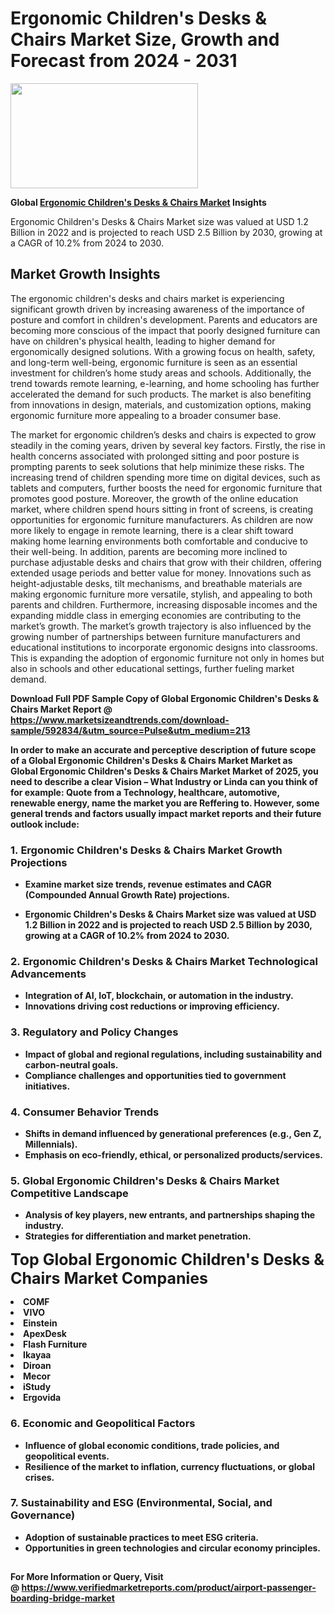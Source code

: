 <H1>Ergonomic Children's Desks & Chairs Market Size, Growth and Forecast from 2024 - 2031</H1><img class="aligncenter size-medium wp-image-584254" src="https://thirdeyenews.in/wp-content/uploads/2024/09/Global-Market-Research-300x168.jpeg" alt="" width="300" height="168" /><p><strong>Global&nbsp;<a href="https://www.marketsizeandtrends.com/download-sample/592834/&amp;utm_source=Pulse&amp;utm_medium=213">Ergonomic Children's Desks & Chairs Market</a> Insights</strong></p><p>Ergonomic Children's Desks & Chairs Market size was valued at USD 1.2 Billion in 2022 and is projected to reach USD 2.5 Billion by 2030, growing at a CAGR of 10.2% from 2024 to 2030.</p><p><h2>Market Growth Insights</h2> <p>The ergonomic children's desks and chairs market is experiencing significant growth driven by increasing awareness of the importance of posture and comfort in children's development. Parents and educators are becoming more conscious of the impact that poorly designed furniture can have on children's physical health, leading to higher demand for ergonomically designed solutions. With a growing focus on health, safety, and long-term well-being, ergonomic furniture is seen as an essential investment for children’s home study areas and schools. Additionally, the trend towards remote learning, e-learning, and home schooling has further accelerated the demand for such products. The market is also benefiting from innovations in design, materials, and customization options, making ergonomic furniture more appealing to a broader consumer base.</p> <p><strong></strong></p> <p>The market for ergonomic children’s desks and chairs is expected to grow steadily in the coming years, driven by several key factors. Firstly, the rise in health concerns associated with prolonged sitting and poor posture is prompting parents to seek solutions that help minimize these risks. The increasing trend of children spending more time on digital devices, such as tablets and computers, further boosts the need for ergonomic furniture that promotes good posture. Moreover, the growth of the online education market, where children spend hours sitting in front of screens, is creating opportunities for ergonomic furniture manufacturers. As children are now more likely to engage in remote learning, there is a clear shift toward making home learning environments both comfortable and conducive to their well-being. In addition, parents are becoming more inclined to purchase adjustable desks and chairs that grow with their children, offering extended usage periods and better value for money. Innovations such as height-adjustable desks, tilt mechanisms, and breathable materials are making ergonomic furniture more versatile, stylish, and appealing to both parents and children. Furthermore, increasing disposable incomes and the expanding middle class in emerging economies are contributing to the market’s growth. The market’s growth trajectory is also influenced by the growing number of partnerships between furniture manufacturers and educational institutions to incorporate ergonomic designs into classrooms. This is expanding the adoption of ergonomic furniture not only in homes but also in schools and other educational settings, further fueling market demand. <p><strong></p><p><span class=""><strong>Download Full PDF Sample Copy of Global Ergonomic Children's Desks & Chairs Market Report</strong> @ <a href="https://www.marketsizeandtrends.com/download-sample/592834/&amp;utm_source=Pulse&amp;utm_medium=213" target="_blank">https://www.marketsizeandtrends.com/download-sample/592834/&amp;utm_source=Pulse&amp;utm_medium=213</a></span></p><p>In order to make an accurate and perceptive description of future scope of a Global&nbsp;Ergonomic Children's Desks & Chairs Market Market as Global&nbsp;Ergonomic Children's Desks & Chairs Market Market of 2025, you need to describe a clear Vision &ndash; What Industry or Linda can you think of for example: Quote from a Technology, healthcare, automotive, renewable energy, name the market you are Reffering to. However, some general trends and factors usually impact market reports and their future outlook include:</p><h3>1.&nbsp;<strong>Ergonomic Children's Desks & Chairs Market Growth Projections</strong></h3><ul><li>Examine market size trends, revenue estimates and CAGR (Compounded Annual Growth Rate) projections.</li><li><p>Ergonomic Children's Desks & Chairs Market size was valued at USD 1.2 Billion in 2022 and is projected to reach USD 2.5 Billion by 2030, growing at a CAGR of 10.2% from 2024 to 2030.</p></li></ul><h3>2.&nbsp;<strong>Ergonomic Children's Desks & Chairs Market Technological Advancements</strong></h3><ul><li>Integration of AI, IoT, blockchain, or automation in the industry.</li><li>Innovations driving cost reductions or improving efficiency.</li></ul><h3>3.&nbsp;<strong>Regulatory and Policy Changes</strong></h3><ul><li>Impact of global and regional regulations, including sustainability and carbon-neutral goals.</li><li>Compliance challenges and opportunities tied to government initiatives.</li></ul><h3>4.&nbsp;<strong>Consumer Behavior Trends</strong></h3><ul><li>Shifts in demand influenced by generational preferences (e.g., Gen Z, Millennials).</li><li>Emphasis on eco-friendly, ethical, or personalized products/services.</li></ul><h3>5.&nbsp;<strong>Global Ergonomic Children's Desks & Chairs Market Competitive Landscape</strong></h3><ul><li>Analysis of key players, new entrants, and partnerships shaping the industry.</li><li>Strategies for differentiation and market penetration.</li></ul><p data-pm-slice="1 1 []"><span style="color: inherit; font-family: inherit; font-size: 25px;">Top Global Ergonomic Children's Desks & Chairs Market Companies</span></p><div class="" data-test-id=""><p><li>COMF</li><li> VIVO</li><li> Einstein</li><li> ApexDesk</li><li> Flash Furniture</li><li> Ikayaa</li><li> Diroan</li><li> Mecor</li><li> iStudy</li><li> Ergovida</li></p></div><h3>6.&nbsp;<strong>Economic and Geopolitical Factors</strong></h3><ul><li>Influence of global economic conditions, trade policies, and geopolitical events.</li><li>Resilience of the market to inflation, currency fluctuations, or global crises.</li></ul><h3>7.&nbsp;<strong>Sustainability and ESG (Environmental, Social, and Governance)</strong></h3><ul><li>Adoption of sustainable practices to meet ESG criteria.</li><li>Opportunities in green technologies and circular economy principles.</li></ul><h2><strong style="font-size: 14px;">For More Information or Query, Visit @&nbsp;</strong><a style="background-color: #ffffff; font-size: 14px;" href="https://www.marketsizeandtrends.com/report/ergonomic-children-s-desks-chairs-market/" target="_blank">https://www.verifiedmarketreports.com/product/airport-passenger-boarding-bridge-market</a></h2>
